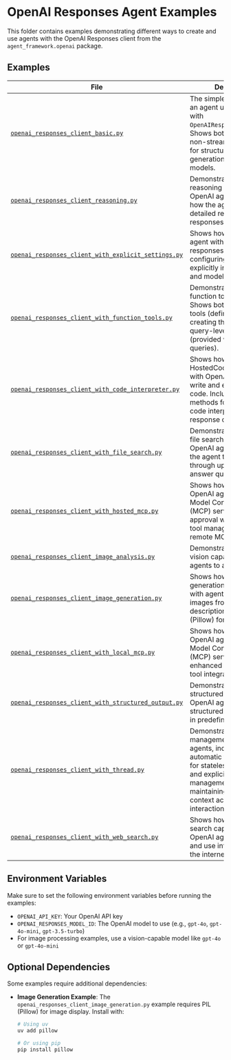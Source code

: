 # OpenAI Responses Agent Examples

This folder contains examples demonstrating different ways to create and use agents with the OpenAI Responses client from the `agent_framework.openai` package.

## Examples

| File | Description |
|------|-------------|
| [`openai_responses_client_basic.py`](openai_responses_client_basic.py) | The simplest way to create an agent using `ChatAgent` with `OpenAIResponsesClient`. Shows both streaming and non-streaming responses for structured response generation with OpenAI models. |
| [`openai_responses_client_reasoning.py`](openai_responses_client_reasoning.py) | Demonstrates how to use reasoning capabilities with OpenAI agents, showing how the agent can provide detailed reasoning for its responses. |
| [`openai_responses_client_with_explicit_settings.py`](openai_responses_client_with_explicit_settings.py) | Shows how to initialize an agent with a specific responses client, configuring settings explicitly including API key and model ID. |
| [`openai_responses_client_with_function_tools.py`](openai_responses_client_with_function_tools.py) | Demonstrates how to use function tools with agents. Shows both agent-level tools (defined when creating the agent) and query-level tools (provided with specific queries). |
| [`openai_responses_client_with_code_interpreter.py`](openai_responses_client_with_code_interpreter.py) | Shows how to use the HostedCodeInterpreterTool with OpenAI agents to write and execute Python code. Includes helper methods for accessing code interpreter data from response chunks. |
| [`openai_responses_client_with_file_search.py`](openai_responses_client_with_file_search.py) | Demonstrates how to use file search capabilities with OpenAI agents, allowing the agent to search through uploaded files to answer questions. |
| [`openai_responses_client_with_hosted_mcp.py`](openai_responses_client_with_hosted_mcp.py) | Shows how to integrate OpenAI agents with hosted Model Context Protocol (MCP) servers, including approval workflows and tool management for remote MCP services. |
| [`openai_responses_client_image_analysis.py`](openai_responses_client_image_analysis.py) | Demonstrates how to use vision capabilities with agents to analyze images. |
| [`openai_responses_client_image_generation.py`](openai_responses_client_image_generation.py) | Shows how to use image generation capabilities with agents to create images from text descriptions. Requires PIL (Pillow) for image display. |
| [`openai_responses_client_with_local_mcp.py`](openai_responses_client_with_local_mcp.py) | Shows how to integrate OpenAI agents with local Model Context Protocol (MCP) servers for enhanced functionality and tool integration. |
| [`openai_responses_client_with_structured_output.py`](openai_responses_client_with_structured_output.py) | Demonstrates how to use structured outputs with OpenAI agents to get structured data responses in predefined formats. |
| [`openai_responses_client_with_thread.py`](openai_responses_client_with_thread.py) | Demonstrates thread management with OpenAI agents, including automatic thread creation for stateless conversations and explicit thread management for maintaining conversation context across multiple interactions. |
| [`openai_responses_client_with_web_search.py`](openai_responses_client_with_web_search.py) | Shows how to use web search capabilities with OpenAI agents to retrieve and use information from the internet in responses. |

## Environment Variables

Make sure to set the following environment variables before running the examples:

- `OPENAI_API_KEY`: Your OpenAI API key
- `OPENAI_RESPONSES_MODEL_ID`: The OpenAI model to use (e.g., `gpt-4o`, `gpt-4o-mini`, `gpt-3.5-turbo`)
- For image processing examples, use a vision-capable model like `gpt-4o` or `gpt-4o-mini`

## Optional Dependencies

Some examples require additional dependencies:

- **Image Generation Example**: The `openai_responses_client_image_generation.py` example requires PIL (Pillow) for image display. Install with:
  ```bash
  # Using uv
  uv add pillow
  
  # Or using pip
  pip install pillow
  ```

